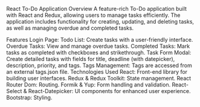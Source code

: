 
React To-Do Application
Overview
A feature-rich To-Do application built with React and Redux, allowing users to manage tasks efficiently. The application includes functionality for creating, updating, and deleting tasks, as well as managing overdue and completed tasks.

Features
Login Page: 
Todo List: Create tasks with a user-friendly interface.
Overdue Tasks: View and manage overdue tasks.
Completed Tasks: Mark tasks as completed with checkboxes and strikethrough.
Task Form Modal: Create detailed tasks with fields for title, deadline (with datepicker), description, priority, and tags.
Tags Management: Tags are accessed from an external tags.json file.
Technologies Used
React: Front-end library for building user interfaces.
Redux & Redux Toolkit: State management.
React Router Dom: Routing.
Formik & Yup: Form handling and validation.
React-Select & React-Datepicker: UI components for enhanced user experience.
Bootstrap: Styling.
